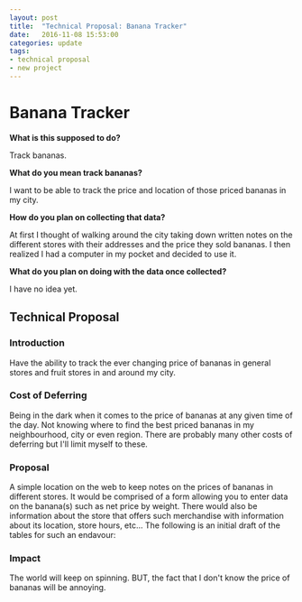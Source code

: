 ```yaml
---
layout: post
title:  "Technical Proposal: Banana Tracker"
date:   2016-11-08 15:53:00
categories: update
tags: 
- technical proposal
- new project
---
```

Banana Tracker
==============

**What is this supposed to do?**

Track bananas.

**What do you mean track bananas?**

I want to be able to track the price and location of those priced bananas in my city.

**How do you plan on collecting that data?**

At first I thought of walking around the city taking down written notes on the different stores with their addresses and the price they sold bananas. I then realized I had a computer in my pocket and decided to use it.

**What do you plan on doing with the data once collected?**

I have no idea yet.

Technical Proposal
------------------

### Introduction
Have the ability to track the ever changing price of bananas in general stores and fruit stores in and around my city.

### Cost of Deferring
Being in the dark when it comes to the price of bananas at any given time of the day. Not knowing where to find the best priced bananas in my neighbourhood, city or even region. There are probably many other costs of deferring but I'll limit myself to these.

### Proposal
A simple location on the web to keep notes on the prices of bananas in different stores. It would be comprised of a form allowing you to enter data on the banana(s) such as net price by weight. There would also be information about the store that offers such merchandise with information about its location, store hours, etc...
The following is an initial draft of the tables for such an endavour:

### Impact
The world will keep on spinning. BUT, the fact that I don't know the price of bananas will be annoying.
